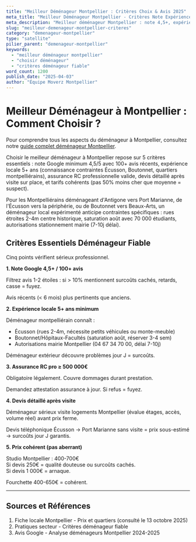```yaml
---
title: "Meilleur Déménageur Montpellier : Critères Choix & Avis 2025"
meta_title: "Meilleur Déménageur Montpellier - Critères Note Expérience"
meta_description: "Meilleur déménageur Montpellier : note 4,5+, expérience 5+ ans, assurance RC pro, avis vérifiés. Critères choix."
slug: "meilleur-demenageur-montpellier-criteres"
category: "demenageur-montpellier"
type: "satellite"
pilier_parent: "demenageur-montpellier"
keywords:
  - "meilleur déménageur montpellier"
  - "choisir déménageur"
  - "critères déménageur fiable"
word_count: 1200
publish_date: "2025-04-03"
author: "Équipe Moverz Montpellier"
---
```


# Meilleur Déménageur à Montpellier : Comment Choisir ?


Pour comprendre tous les aspects du déménageur à Montpellier, consultez notre [guide complet déménageur Montpellier](/blog/demenageur-montpellier/demenageur-montpellier).


Choisir le meilleur déménageur à Montpellier repose sur 5 critères essentiels : note Google minimum 4,5/5 avec 100+ avis récents, expérience locale 5+ ans (connaissance contraintes Écusson, Boutonnet, quartiers montpelliérains), assurance RC professionnelle valide, devis détaillé après visite sur place, et tarifs cohérents (pas 50% moins cher que moyenne = suspect).

Pour les Montpelliérains déménageant d'Antigone vers Port Marianne, de l'Écusson vers la périphérie, ou de Boutonnet vers Beaux-Arts, un déménageur local expérimenté anticipe contraintes spécifiques : rues étroites 2-4m centre historique, saturation août avec 70 000 étudiants, autorisations stationnement mairie (7-10j délai).

## Critères Essentiels Déménageur Fiable

Cinq points vérifient sérieux professionnel.

**1. Note Google 4,5+ / 100+ avis**

Filtrez avis 1-2 étoiles : si > 10% mentionnent surcoûts cachés, retards, casse = fuyez.

Avis récents (< 6 mois) plus pertinents que anciens.

**2. Expérience locale 5+ ans minimum**

Déménageur montpelliérain connaît :
- Écusson (rues 2-4m, nécessite petits véhicules ou monte-meuble)
- Boutonnet/Hôpitaux-Facultés (saturation août, réserver 3-4 sem)
- Autorisations mairie Montpellier (04 67 34 70 00, délai 7-10j)

Déménageur extérieur découvre problèmes jour J = surcoûts.

**3. Assurance RC pro ≥ 500 000€**

Obligatoire légalement. Couvre dommages durant prestation.

Demandez attestation assurance à jour. Si refus = fuyez.

**4. Devis détaillé après visite**

Déménageur sérieux visite logements Montpellier (évalue étages, accès, volume réel) avant prix ferme.

Devis téléphonique Écusson → Port Marianne sans visite = prix sous-estimé → surcoûts jour J garantis.

**5. Prix cohérent (pas aberrant)**

Studio Montpellier : 400-700€  
Si devis 250€ = qualité douteuse ou surcoûts cachés.  
Si devis 1 000€ = arnaque.

Fourchette 400-650€ = cohérent.

---

## Sources et Références

1. Fiche locale Montpellier - Prix et quartiers (consulté le 13 octobre 2025)
2. Pratiques secteur - Critères déménageur fiable
3. Avis Google - Analyse déménageurs Montpellier 2024-2025

